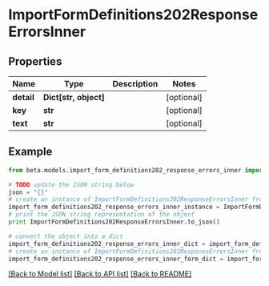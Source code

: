 # ImportFormDefinitions202ResponseErrorsInner


## Properties
Name | Type | Description | Notes
------------ | ------------- | ------------- | -------------
**detail** | **Dict[str, object]** |  | [optional] 
**key** | **str** |  | [optional] 
**text** | **str** |  | [optional] 

## Example

```python
from beta.models.import_form_definitions202_response_errors_inner import ImportFormDefinitions202ResponseErrorsInner

# TODO update the JSON string below
json = "{}"
# create an instance of ImportFormDefinitions202ResponseErrorsInner from a JSON string
import_form_definitions202_response_errors_inner_instance = ImportFormDefinitions202ResponseErrorsInner.from_json(json)
# print the JSON string representation of the object
print ImportFormDefinitions202ResponseErrorsInner.to_json()

# convert the object into a dict
import_form_definitions202_response_errors_inner_dict = import_form_definitions202_response_errors_inner_instance.to_dict()
# create an instance of ImportFormDefinitions202ResponseErrorsInner from a dict
import_form_definitions202_response_errors_inner_form_dict = import_form_definitions202_response_errors_inner.from_dict(import_form_definitions202_response_errors_inner_dict)
```
[[Back to Model list]](../README.md#documentation-for-models) [[Back to API list]](../README.md#documentation-for-api-endpoints) [[Back to README]](../README.md)


